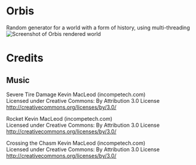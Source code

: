 # Orbis
Random generator for a world with a form of history, using multi-threading
![Screenshot of Orbis rendered world](https://i.imgur.com/gWtcado.jpg)
# Credits
## Music
Severe Tire Damage Kevin MacLeod (incompetech.com)  
Licensed under Creative Commons: By Attribution 3.0 License  
http://creativecommons.org/licenses/by/3.0/

Rocket Kevin MacLeod (incompetech.com)  
Licensed under Creative Commons: By Attribution 3.0 License  
http://creativecommons.org/licenses/by/3.0/

Crossing the Chasm Kevin MacLeod (incompetech.com)  
Licensed under Creative Commons: By Attribution 3.0 License  
http://creativecommons.org/licenses/by/3.0/
